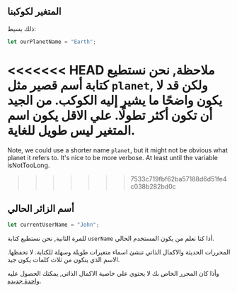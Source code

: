 ## المتغير لكوكبنا

ذلك بسيط:

```js
let ourPlanetName = "Earth";
```

<<<<<<< HEAD
ملاحظة, نحن نستطيع كتابة أسم قصير مثل `planet`, ولكن قد لا يكون واضحًا ما يشير إليه الكوكب. من الجيد أن تكون أكثر تطولًا. علي الاقل يكون اسم المتغير ليس طويل للغاية.
=======
Note, we could use a shorter name `planet`, but it might not be obvious what planet it refers to. It's nice to be more verbose. At least until the variable isNotTooLong.
>>>>>>> 7533c719fbf62ba57188d6d51fe4c038b282bd0c

## أسم الزائر الحالي

```js
let currentUserName = "John";
```

للمرة الثانية, نحن نستطيع كتابة `userName` أذا كنا نعلم من يكون المستخدم الحالي.

المحررات الحديثة والاكمال الذاتي تنشئ اسماء متغيرات طويلة وسهلة للكتابة. لا تحفظها. الاسم الذي يتكون من ثلاث كلمات يكون جيد.

وأذا كان المحرر الخاص بك لا يحتوي علي خاصية الاكمال الذاتي, يمكنك الحصول عليه [واحدة جديده](/code-editors).

